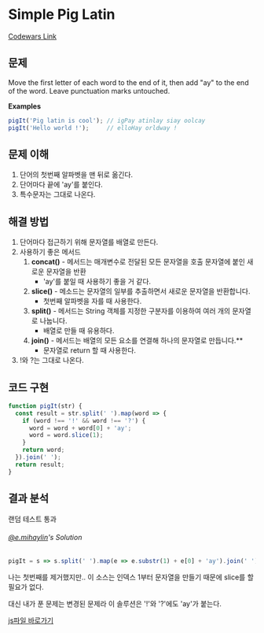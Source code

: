 # Simple Pig Latin

[Codewars Link](https://www.codewars.com/kata/520b9d2ad5c005041100000f) 

## 문제

Move the first letter of each word to the end of it, then add "ay" to the end of the word. Leave punctuation marks untouched.

**Examples**

```js
pigIt('Pig latin is cool'); // igPay atinlay siay oolcay
pigIt('Hello world !');     // elloHay orldway !
```

## 문제 이해

1. 단어의 첫번째 알파벳을 맨 뒤로 옮긴다. 
2. 단어마다 끝에 'ay'를 붙인다.
3. 특수문자는 그대로 나온다.

## 해결 방법

1. 단어마다 접근하기 위해 문자열를 배열로 만든다.
2. 사용하기 좋은 메서드
   1.  **concat()** - 메서드는 매개변수로 전달된 모든 문자열을 호출 문자열에 붙인 새로운 문자열을 반환
		* 'ay'를 붙일 때 사용하기 좋을 거 같다.
   2.  **slice()** - 메소드는 문자열의 일부를 추출하면서 새로운 문자열을 반환합니다.
		* 첫번째 알파벳을 자를 때 사용한다. 
   3.  **split()** - 메서드는 String 객체를 지정한 구분자를 이용하여 여러 개의 문자열로 나눕니다.
       * 배열로 만들 때 유용하다.
   4.  **join()** - 메서드는 배열의 모든 요소를 연결해 하나의 문자열로 만듭니다.**
       * 문자열로 return 할 때 사용한다.
3. !와 ?는 그대로 나온다. 

## 코드 구현

```js
function pigIt(str) {
  const result = str.split(' ').map(word => {
    if (word !== '!' && word !== '?') {
      word = word + word[0] + 'ay';
      word = word.slice(1);
    }
    return word;
  }).join(' ');
  return result;
}
```

## 결과 분석

랜덤 테스트 통과

###### [@e.mihaylin](https://www.codewars.com/users/e.mihaylin)'s Solution

```js
pigIt = s => s.split(' ').map(e => e.substr(1) + e[0] + 'ay').join(' ');
```

나는 첫번째를 제거했지만..
이 소스는 인덱스 1부터 문자열을 만들기 때문에 slice를 할 필요가 없다.

대신 내가 푼 문제는 변경된 문제라 이 솔루션은 '!'와 '?'에도 'ay'가 붙는다.

[js파일 바로가기](https://github.com/yami03/algorithm/blob/master/Codewars/13%20-%20Simple%20Pig%20Latin/pigIt.js)